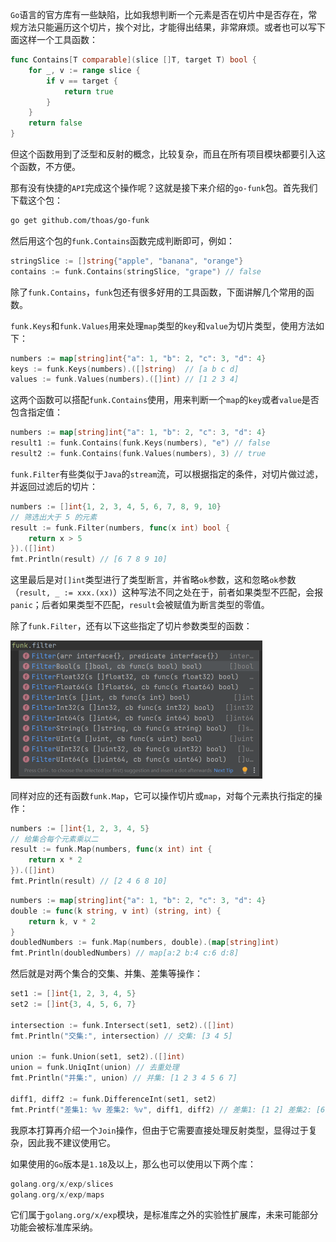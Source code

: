 `Go`语言的官方库有一些缺陷，比如我想判断一个元素是否在切片中是否存在，常规方法只能遍历这个切片，挨个对比，才能得出结果，非常麻烦。或者也可以写下面这样一个工具函数：

```go
func Contains[T comparable](slice []T, target T) bool {
	for _, v := range slice {
		if v == target {
			return true
		}
	}
	return false
}
```

但这个函数用到了泛型和反射的概念，比较复杂，而且在所有项目模块都要引入这个函数，不方便。

那有没有快捷的`API`完成这个操作呢？这就是接下来介绍的`go-funk`包。首先我们下载这个包：

```bash
go get github.com/thoas/go-funk
```

然后用这个包的`funk.Contains`函数完成判断即可，例如：

```go
stringSlice := []string{"apple", "banana", "orange"}
contains := funk.Contains(stringSlice, "grape") // false
```

除了`funk.Contains`，`funk`包还有很多好用的工具函数，下面讲解几个常用的函数。

`funk.Keys`和`funk.Values`用来处理`map`类型的`key`和`value`为切片类型，使用方法如下：

```go
numbers := map[string]int{"a": 1, "b": 2, "c": 3, "d": 4}
keys := funk.Keys(numbers).([]string)  // [a b c d]
values := funk.Values(numbers).([]int) // [1 2 3 4]
```

这两个函数可以搭配`funk.Contains`使用，用来判断一个`map`的`key`或者`value`是否包含指定值：

```go
numbers := map[string]int{"a": 1, "b": 2, "c": 3, "d": 4}
result1 := funk.Contains(funk.Keys(numbers), "e") // false
result2 := funk.Contains(funk.Values(numbers), 3) // true
```

`funk.Filter`有些类似于`Java`的`stream`流，可以根据指定的条件，对切片做过滤，并返回过滤后的切片：

```go
numbers := []int{1, 2, 3, 4, 5, 6, 7, 8, 9, 10}
// 筛选出大于 5 的元素
result := funk.Filter(numbers, func(x int) bool {
	return x > 5
}).([]int)
fmt.Println(result) // [6 7 8 9 10]
```

这里最后是对`[]int`类型进行了类型断言，并省略`ok`参数，这和忽略`ok`参数（`result, _ := xxx.(xx)`）这种写法不同之处在于，前者如果类型不匹配，会报`panic`；后者如果类型不匹配，`result`会被赋值为断言类型的零值。

除了`funk.Filter`，还有以下这些指定了切片参数类型的函数：

<img src="image/image-20240604100805769.png" alt="image-20240604100805769" style="zoom:50%;" />

同样对应的还有函数`funk.Map`，它可以操作切片或`map`，对每个元素执行指定的操作：

```go
numbers := []int{1, 2, 3, 4, 5}
// 给集合每个元素乘以二
result := funk.Map(numbers, func(x int) int {
	return x * 2
}).([]int)
fmt.Println(result) // [2 4 6 8 10]
```

```go
numbers := map[string]int{"a": 1, "b": 2, "c": 3, "d": 4}
double := func(k string, v int) (string, int) {
	return k, v * 2
}
doubledNumbers := funk.Map(numbers, double).(map[string]int)
fmt.Println(doubledNumbers) // map[a:2 b:4 c:6 d:8]
```

然后就是对两个集合的交集、并集、差集等操作：

```go
set1 := []int{1, 2, 3, 4, 5}
set2 := []int{3, 4, 5, 6, 7}

intersection := funk.Intersect(set1, set2).([]int)
fmt.Println("交集:", intersection) // 交集: [3 4 5]

union := funk.Union(set1, set2).([]int)
union = funk.UniqInt(union) // 去重处理
fmt.Println("并集:", union) // 并集: [1 2 3 4 5 6 7]

diff1, diff2 := funk.DifferenceInt(set1, set2)
fmt.Printf("差集1: %v 差集2: %v", diff1, diff2) // 差集1: [1 2] 差集2: [6 7]
```

我原本打算再介绍一个`Join`操作，但由于它需要直接处理反射类型，显得过于复杂，因此我不建议使用它。

如果使用的`Go`版本是`1.18`及以上，那么也可以使用以下两个库：

```go
golang.org/x/exp/slices
golang.org/x/exp/maps
```

它们属于`golang.org/x/exp`模块，是标准库之外的实验性扩展库，未来可能部分功能会被标准库采纳。
